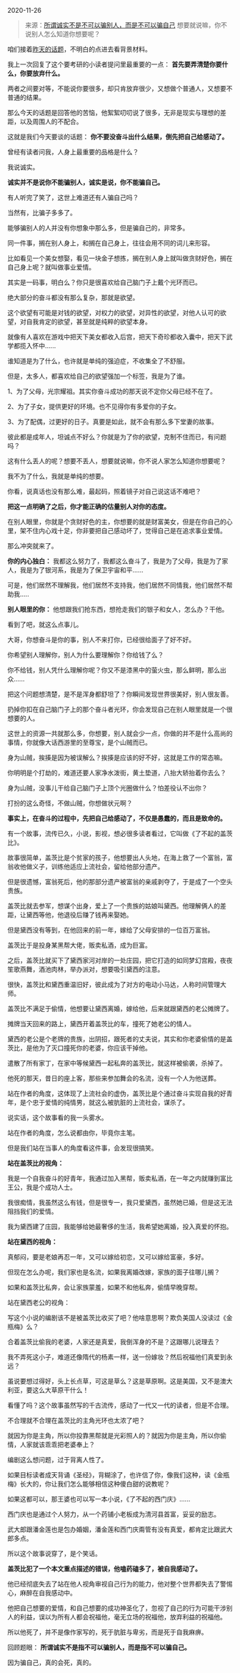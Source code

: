 2020-11-26

> 来源：[所谓诚实不是不可以骗别人，而是不可以骗自己](http://mp.weixin.qq.com/s?__biz=MzU0MjYwNDU2Mw==&mid=2247494180&idx=2&sn=9024bd92442a2e7f84693961c81cea1e&chksm=fb1a8658cc6d0f4e58eecdc773550acbb71c76972df7a8cf7ed2ace9801f4a43984bdc289475&scene=27#wechat_redirect)
> 想要就说嘛，你不说别人怎么知道你想要呢？

咱们接着[昨天的话题](http://mp.weixin.qq.com/s?__biz=MzU0MjYwNDU2Mw==&mid=2247494116&idx=2&sn=7a25194c5934e9e47262388848eb8fab&chksm=fb1a8598cc6d0c8eb88b410cb8095c99b13e6dd472b2bae7bc0dcffc7b61905497ec094ae504&scene=21#wechat_redirect)，不明白的点进去看背景材料。

  

我上一次回复了这个要考研的小读者提问里最重要的一点： **首先要弄清楚你要什么，你要放弃什么。**

  

两者之间要对等，不能说你要很多，却只肯放弃很少，又想做个普通人，又想要不普通的结果。

  

那么今天的话题是回答他的苦恼，他絮絮叨叨说了很多，无非是现实与理想的差距，以及周围人的不配合。

  

这就是我们今天要谈的话题： **你不要没奋斗出什么结果，倒先把自己给感动了。**

  

曾经有读者问我，人身上最重要的品格是什么？

  

我说诚实。

  

 **诚实并不是说你不能骗别人，诚实是说，你不能骗自己。**

  

有人听完了笑了，这世上难道还有人骗自己吗？

  

当然有，比骗子多多了。

  

能够骗别人的人并没有你想象中那么多，但是骗自己的，非常多。

  

同一件事，搁在别人身上，和搁在自己身上，往往会用不同的词儿来形容。

  

比如看见一个美女想娶，看见一块金子想拣，搁在别人身上就叫做贪财好色，搁在自己身上呢？就叫做事业爱情。

  

其实是一码事，明白么？你只是很喜欢给自己脑门子上戴个光环而已。

  

绝大部分的奋斗都没有那么复杂，那就是欲望。

  

这个欲望有可能是对钱的欲望，对权力的欲望，对异性的欲望，对他人认可的欲望，对自我肯定的欲望，甚至就是纯粹的欲望本身。

  

就像有人喜欢在游戏中把天下美女都收入后宫，把天下奇珍都收入囊中，把天下武学都揽入怀中......

  

谁知道是为了什么，也许就是单纯的强迫症，不收集全了不舒服。

  

但是，太多人，都喜欢给自己的欲望强加一个标签，我是为了谁。

  

1、为了父母，光宗耀祖。其实你奋斗成功的那天说不定你父母已经不在了。

2、为了子女，提供更好的环境。也不见得你有多爱你的子女。

3、为了配偶，过更好的日子。真要是如此，就不会有那么多下堂妻的故事。

  

彼此都是成年人，坦诚点不好么？你就是为了你的欲望，克制不住而已，有问题吗？

  

这有什么丢人的呢？想要不丢人，想要就说嘛，你不说人家怎么知道你想要呢？

  

我不为了什么，我就是单纯的想要。

  

你看，说真话也没有那么难，最起码，照着镜子对自己说这话不难吧？

  

 **把这一点明确了之后，你才能正确的估量别人对你的态度。**

  

在别人眼里，你就是个贪财好色的主，你想要的就是财富美女，但是在你自己的心里，架不住内心戏十足，你非要把自己感动坏了，觉得自己是在追求事业爱情。

  

那么冲突就来了。

  

 **你的内心独白：** 我都这么努力了，我都这么奋斗了，我是为了父母，我是为了家人，我是为了银河系，我是为了保卫宇宙和平......

  

可是，他们居然不理解我，他们居然不支持我，他们居然不同情我，他们居然不帮助我.....

  

 **别人眼里的你：** 他想跟我们抢东西，想抢走我们的银子和女人，怎么办？干他。

  

看到了吧，就这么点事儿。

  

大哥，你想奋斗是你的事，别人不来打你，已经很给面子了好不好。

  

你希望别人理解你，别人为什么要理解你？你给钱了么？

  

你不给钱，别人凭什么理解你呢？你又不是漆黑中的萤火虫，那么鲜明，那么出众......

  

把这个问题想清楚，是不是浑身都舒坦了？你瞬间发现世界很美好，别人很友善。

  

扔掉你扣在自己脑门子上的那个奋斗者光环，你会发现自己在别人眼里就是一个很想要的人。

  

这世上的资源一共就那么多，你想要，别人就会少一点，你做的并不是什么高尚的事情，你就像大话西游里的至尊宝，是个山贼而已。

  

身为山贼，挨揍是因为被误解么？挨揍是应该的好不好，这就是工作的常态嘛。

  

你明明是个打劫的，难道还要人家净水泼街，黄土垫道，八抬大轿抬着你去么？

  

身为山贼，没事儿干给自己脑门子上顶个光圈做什么？怕差役认不出你？

  

打扮的这么奇怪，不做山贼，你想做状元啊？

  

 **事实上，在奋斗的过程中，先把自己给感动了，不仅是愚蠢的，而且是致命的。**

  

有一个故事，流传已久，小说，影视，想必很多读者看过，它叫做《了不起的盖茨比》。

  

故事很简单，盖茨比是个贫家的孩子，他想要出人头地，在海上救了一个富翁，富翁收他做义子，训练他适应上流社会，留给他部分遗产。

  

但是很遗憾，富翁死后，他的那部分遗产被富翁的亲戚剥夺了，于是成了一个空头贵族。

  

盖茨比就去参军，想谋个出身，爱上了一个贵族的姑娘叫黛西。他理解俩人的差距，让黛西等他，他退役后赚了钱再来娶她。

  

但是黛西没有等到，在他回来的前一年，嫁给了父母安排的一位百万富翁。

  

盖茨比于是投身某黑帮大佬，贩卖私酒，成为巨富。

  

之后，盖茨比就买下了黛西家河对岸的一处庄园，把它打造的如同梦幻宫殿，夜夜笙歌燕舞，酒池肉林，举办派对，想要吸引黛西的注意。

  

很快，盖茨比和黛西重温旧好，彼此成为了对方的电动小马达，人称时间管理大师。

  

盖茨比不满足于偷情，他想要让黛西离婚，嫁给他，后来就跟黛西的老公摊牌了。

  

摊牌当天回来的路上，黛西开着盖茨比的车，撞死了她老公的情人。

  

黛西的老公是个老牌的贵族，出阴招，跟死者的丈夫说，其实和你老婆偷情的是盖茨比，是他为了灭口撞死你的老婆，你应该干掉他。

  

遣散了所有家丁，在家中等候黛西一起私奔的盖茨比，就这样被偷袭，杀掉了。

  

他死的那天，昔日的座上客，那些来参加舞会的名流，没有一个人为他送葬。

  

站在作者的角度，这体现了上流社会的虚伪，盖茨比是个通过奋斗实现自我的好青年，是个忠于爱情的纯情男，就这么被肮脏的上流社会，谋杀了。

  

说实话，这个故事看的我一头雾水。

  

站在作者的角度，怎么说都由你，毕竟你主笔。

  

但是我们站在当事人的角度看这件事，会发现很搞笑。

  

 **站在盖茨比的视角：**

  

我是一个自我奋斗的好青年，我通过加入黑帮，贩卖私酒，在一年之内就赚到富比王公，我是个成功人士。

  

我很痴情，我虽然这么有钱，但是很专一，我只爱黛西，虽然她已婚，但是这无法阻挡我们的爱情。

  

我为黛西建了庄园，我能够给她最奢侈的生活，我希望她离婚，投入真爱的怀抱。

  

 **站在黛西的视角：**

  

真郁闷，要是老娘再忍一年，又可以嫁给初恋，又可以嫁给富豪，多好。

  

但现在怎么办呢，我们家也是名流，如果我离婚改嫁，家族的面子往哪儿搁？

  

如果和盖茨比私奔，会让家族蒙羞，如果不和他私奔，偷情早晚穿帮。

  

站在黛西老公的视角：

  

写这个小说的编剧该不是被盖茨比收买了吧？他啥意思啊？欺负美国人没读过《金瓶梅》么？

  

合着盖茨比偷我的老婆，人家还是真爱，我倒浑身的不是？这跟哪儿说理去？

  

我不弄死这小子，难道还像隋代的杨素一样，送一份嫁妆？然后祝福他们真爱到永远？

  

虽说要想过得好，头上长点草，可这是草么？这是草原啊。这是美国，又不是澳大利亚，要这么大草原干什么！

  

看懂了吗？这个故事虽然写的千古流传，感动了一代又一代的读者，但是不合理。

  

不合理就不合理在盖茨比的主角光环也太浓了吧？

  

就因为你是主角，所以你投靠黑帮就是光彩照人的？就因为你是主角，所以你偷情，人家就该乖乖把老婆奉上？

  

编剧这么想问题，过于背离人性了。

  

如果目标读者成天背诵《圣经》，背糊涂了，也许信了你，像我们这种，读《金瓶梅》长大的，你让我们怎么能够相信这种傻白甜的说教呢？

  

如果这都可以，那王婆也可以写一本小说，《了不起的西门庆》......

  

西门庆也是通过个人努力，从一个药铺小老板成为清河县首富，妥妥的励志。

  

武大郎跟潘金莲也是包办婚姻，潘金莲和西门庆甭管有没有真爱，都肯定比跟武大郎多点。

  

所以这个故事说穿了，是个笑话。

  

 **盖茨比犯了一个本文重点描述的错误，他嗑药磕多了，被自我感动了。**

  

他已经彻底失去了站在他人视角审视自己行为的能力，他对整个世界都失去了警惕心，麻醉在自我感动中。

  

他把自己想要的爱情，和自己想要的成功神圣化了，忽视了自己的行为可能干涉别人的利益，误以为所有人都会祝福他，毫无立场的祝福他，放弃利益的祝福他。

  

所以他死了，并不是像作家写的，死于肮脏与卑劣，而是死于自我麻痹。

  

回顾题眼： **所谓诚实不是指不可以骗别人，而是指不可以骗自己。**

  

因为骗自己，真的会死，真的。

